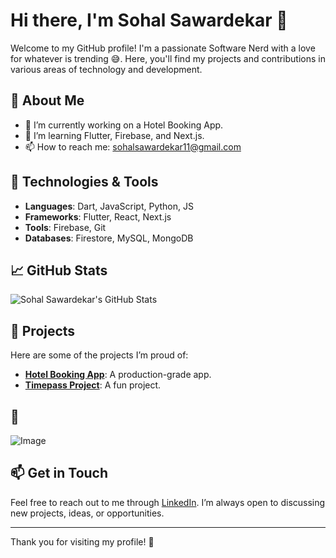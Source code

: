 # Hi there, I'm Sohal Sawardekar 👋

Welcome to my GitHub profile! I'm a passionate Software Nerd with a love for whatever is trending 😅. Here, you'll find my projects and contributions in various areas of technology and development.

## 🌟 About Me

- 🔭 I’m currently working on a Hotel Booking App.
- 🌱 I’m learning Flutter, Firebase, and Next.js.
- 📫 How to reach me: [sohalsawardekar11@gmail.com](mailto:sohalsawardekar11@gmail.com)

## 🔧 Technologies & Tools

- **Languages**: Dart, JavaScript, Python, JS
- **Frameworks**: Flutter, React, Next.js
- **Tools**: Firebase, Git
- **Databases**: Firestore, MySQL, MongoDB

## 📈 GitHub Stats

![Sohal Sawardekar's GitHub Stats](https://github-readme-stats.vercel.app/api?username=SohalSawardekar&show_icons=true&hide_title=true&count_private=true&hide=prs&theme=radical)

## 🚀 Projects

Here are some of the projects I’m proud of:

- [**Hotel Booking App**](https://github.com/SohalSawardekar/Hotel_Booking_App.git): A production-grade app.
- [**Timepass Project**](https://github.com/SohalSawardekar/sem-3_proj.git): A fun project.


## 🎉

![Image]([https://example.com/path-to-your-image.png](https://www.google.com/url?sa=i&url=https%3A%2F%2Featsleepcode.in%2F&psig=AOvVaw1n5FgnzGIv_P7hiBOTUxZH&ust=1726079737175000&source=images&cd=vfe&opi=89978449&ved=0CBIQjRxqFwoTCODj1KOCuYgDFQAAAAAdAAAAABBg))



## 📫 Get in Touch

Feel free to reach out to me through [LinkedIn](https://www.linkedin.com/in/sohal-sawardekar-10a484265). I’m always open to discussing new projects, ideas, or opportunities.

---

Thank you for visiting my profile! 🌟

